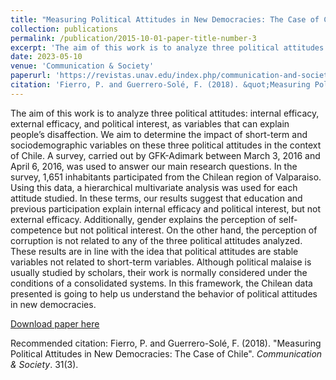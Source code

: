 ```yaml
---
title: "Measuring Political Attitudes in New Democracies: The Case of Chile"
collection: publications
permalink: /publication/2015-10-01-paper-title-number-3
excerpt: 'The aim of this work is to analyze three political attitudes: internal efficacy, external efficacy, and political interest, as variables that can explain people’s disaffection. We aim to determine the impact of short-term and sociodemographic variables on these three political attitudes in the context of Chile. A survey, carried out by GFK-Adimark between March 3, 2016 and April 6, 2016, was used to answer our main research questions. In the survey, 1,651 inhabitants participated from the Chilean region of Valparaiso. Using this data, a hierarchical multivariate analysis was used for each attitude studied. In these terms, our results suggest that education and previous participation explain internal efficacy and political interest, but not external efficacy. Additionally, gender explains the perception of self-competence but not political interest. On the other hand, the perception of corruption is not related to any of the three political attitudes analyzed. These results are in line with the idea that political attitudes are stable variables not related to short-term variables. Although political malaise is usually studied by scholars, their work is normally considered under the conditions of a consolidated systems. In this framework, the Chilean data presented is going to help us understand the behavior of political attitudes in new democracies.'
date: 2023-05-10
venue: 'Communication & Society'
paperurl: 'https://revistas.unav.edu/index.php/communication-and-society/article/view/35692'
citation: 'Fierro, P. and Guerrero-Solé, F. (2018). &quot;Measuring Political Attitudes in New Democracies: The Case of Chile.&quot; <i>Communication & Society</i>. 31(3).'
---
```

The aim of this work is to analyze three political attitudes: internal efficacy, external efficacy, and political interest, as variables that can explain people’s disaffection. We aim to determine the impact of short-term and sociodemographic variables on these three political attitudes in the context of Chile. A survey, carried out by GFK-Adimark between March 3, 2016 and April 6, 2016, was used to answer our main research questions. In the survey, 1,651 inhabitants participated from the Chilean region of Valparaiso. Using this data, a hierarchical multivariate analysis was used for each attitude studied. In these terms, our results suggest that education and previous participation explain internal efficacy and political interest, but not external efficacy. Additionally, gender explains the perception of self-competence but not political interest. On the other hand, the perception of corruption is not related to any of the three political attitudes analyzed. These results are in line with the idea that political attitudes are stable variables not related to short-term variables. Although political malaise is usually studied by scholars, their work is normally considered under the conditions of a consolidated systems. In this framework, the Chilean data presented is going to help us understand the behavior of political attitudes in new democracies.

[Download paper here](https://revistas.unav.edu/index.php/communication-and-society/article/view/35692)

Recommended citation: Fierro, P. and Guerrero-Solé, F. (2018). "Measuring Political Attitudes in New Democracies: The Case of Chile". <i>Communication & Society</i>. 31(3).
